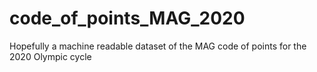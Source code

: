# code_of_points_MAG_2020
Hopefully a machine readable dataset of the MAG code of points for the 2020 Olympic cycle
